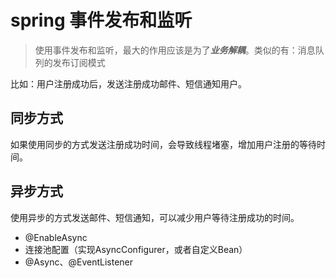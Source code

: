 # spring 事件发布和监听
> 使用事件发布和监听，最大的作用应该是为了***业务解耦***。类似的有：消息队列的发布订阅模式

比如：用户注册成功后，发送注册成功邮件、短信通知用户。

## 同步方式
如果使用同步的方式发送注册成功时间，会导致线程堵塞，增加用户注册的等待时间。

## 异步方式
使用异步的方式发送邮件、短信通知，可以减少用户等待注册成功的时间。

- @EnableAsync
- 连接池配置（实现AsyncConfigurer，或者自定义Bean）
- @Async、@EventListener
